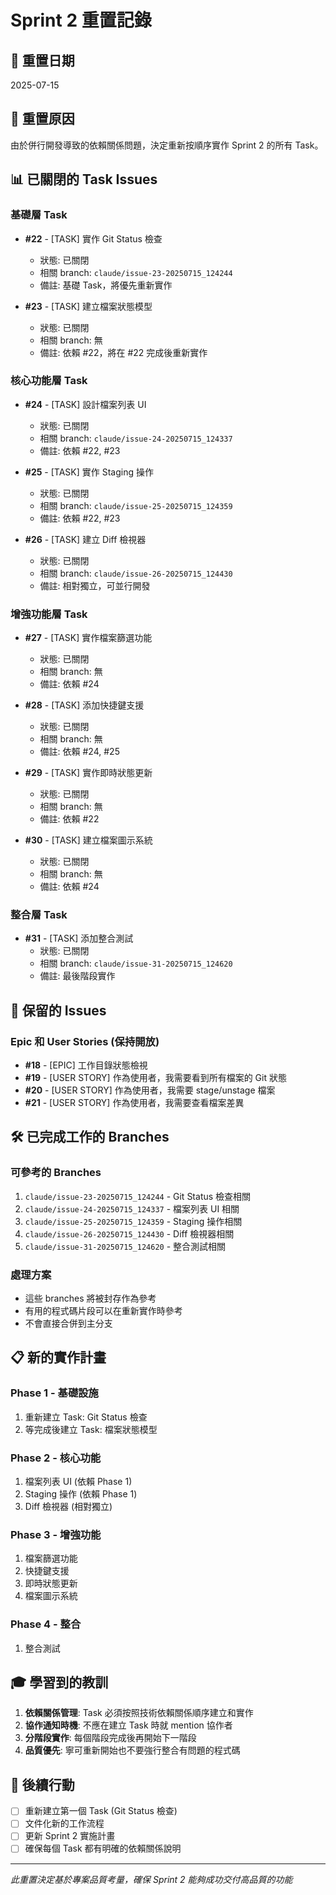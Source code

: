 # Sprint 2 重置記錄

## 📅 重置日期
2025-07-15

## 🎯 重置原因
由於併行開發導致的依賴關係問題，決定重新按順序實作 Sprint 2 的所有 Task。

## 📊 已關閉的 Task Issues

### 基礎層 Task
- **#22** - [TASK] 實作 Git Status 檢查
  - 狀態: 已關閉
  - 相關 branch: `claude/issue-23-20250715_124244`
  - 備註: 基礎 Task，將優先重新實作

- **#23** - [TASK] 建立檔案狀態模型
  - 狀態: 已關閉
  - 相關 branch: 無
  - 備註: 依賴 #22，將在 #22 完成後重新實作

### 核心功能層 Task
- **#24** - [TASK] 設計檔案列表 UI
  - 狀態: 已關閉
  - 相關 branch: `claude/issue-24-20250715_124337`
  - 備註: 依賴 #22, #23

- **#25** - [TASK] 實作 Staging 操作
  - 狀態: 已關閉
  - 相關 branch: `claude/issue-25-20250715_124359`
  - 備註: 依賴 #22, #23

- **#26** - [TASK] 建立 Diff 檢視器
  - 狀態: 已關閉
  - 相關 branch: `claude/issue-26-20250715_124430`
  - 備註: 相對獨立，可並行開發

### 增強功能層 Task
- **#27** - [TASK] 實作檔案篩選功能
  - 狀態: 已關閉
  - 相關 branch: 無
  - 備註: 依賴 #24

- **#28** - [TASK] 添加快捷鍵支援
  - 狀態: 已關閉
  - 相關 branch: 無
  - 備註: 依賴 #24, #25

- **#29** - [TASK] 實作即時狀態更新
  - 狀態: 已關閉
  - 相關 branch: 無
  - 備註: 依賴 #22

- **#30** - [TASK] 建立檔案圖示系統
  - 狀態: 已關閉
  - 相關 branch: 無
  - 備註: 依賴 #24

### 整合層 Task
- **#31** - [TASK] 添加整合測試
  - 狀態: 已關閉
  - 相關 branch: `claude/issue-31-20250715_124620`
  - 備註: 最後階段實作

## 🔄 保留的 Issues

### Epic 和 User Stories (保持開放)
- **#18** - [EPIC] 工作目錄狀態檢視
- **#19** - [USER STORY] 作為使用者，我需要看到所有檔案的 Git 狀態
- **#20** - [USER STORY] 作為使用者，我需要 stage/unstage 檔案
- **#21** - [USER STORY] 作為使用者，我需要查看檔案差異

## 🛠️ 已完成工作的 Branches

### 可參考的 Branches
1. `claude/issue-23-20250715_124244` - Git Status 檢查相關
2. `claude/issue-24-20250715_124337` - 檔案列表 UI 相關
3. `claude/issue-25-20250715_124359` - Staging 操作相關
4. `claude/issue-26-20250715_124430` - Diff 檢視器相關
5. `claude/issue-31-20250715_124620` - 整合測試相關

### 處理方案
- 這些 branches 將被封存作為參考
- 有用的程式碼片段可以在重新實作時參考
- 不會直接合併到主分支

## 📋 新的實作計畫

### Phase 1 - 基礎設施
1. 重新建立 Task: Git Status 檢查
2. 等完成後建立 Task: 檔案狀態模型

### Phase 2 - 核心功能
1. 檔案列表 UI (依賴 Phase 1)
2. Staging 操作 (依賴 Phase 1)
3. Diff 檢視器 (相對獨立)

### Phase 3 - 增強功能
1. 檔案篩選功能
2. 快捷鍵支援
3. 即時狀態更新
4. 檔案圖示系統

### Phase 4 - 整合
1. 整合測試

## 🎓 學習到的教訓

1. **依賴關係管理**: Task 必須按照技術依賴關係順序建立和實作
2. **協作通知時機**: 不應在建立 Task 時就 mention 協作者
3. **分階段實作**: 每個階段完成後再開始下一階段
4. **品質優先**: 寧可重新開始也不要強行整合有問題的程式碼

## 📝 後續行動

- [ ] 重新建立第一個 Task (Git Status 檢查)
- [ ] 文件化新的工作流程
- [ ] 更新 Sprint 2 實施計畫
- [ ] 確保每個 Task 都有明確的依賴關係說明

---

*此重置決定基於專案品質考量，確保 Sprint 2 能夠成功交付高品質的功能*
